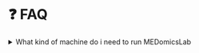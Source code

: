 # ❓ FAQ

<details>

<summary>What kind of machine do i need to run MEDomicsLab</summary>

- **OS**
    - windows, linux, mac
- **RAM**
    - Minimum: 4 Go
    - **Recommended**: 8 Go
    - Top notch 👌: 16 Go +
- **CPU**
    - Minimum: 2 GHz, 4 cores
    - **Recommended**: 3.5 GHz, 8 cores
    - Top notch 👌: 4.5 GHz +, 16 cores +
- **Hard Disk**
    - 8 Go of free space

</details>


